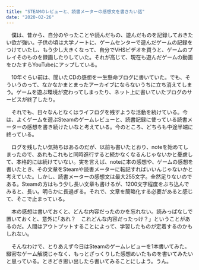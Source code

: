 ```yaml
---
title: "STEAMのレビューと、読書メーターの感想文を書きたい話"
date: "2020-02-26"
---
```


　僕は、昔から、自分のやったことや読んだもの、遊んだものを記録しておきたい欲が強い。子供の頃は大学ノートに、ゲームセンターで遊んだゲームの記録をつけていたし、もう少し大きくなって、自分でVHSビデオを買うと、ゲームのプレイそのものを録画したりしていた。それが高じて、現在も遊んだゲームの動画をひたすらYouTubeにアップしている。

　10年ぐらい前は、聞いたCDの感想を一生懸命ブログに書いていた。でも、そういうのって、なかなかまとまったアーカイブにならないうちに立ち消えてしまう。ゲームを遊ぶ環境が変わってしまったり、ネット上に書いていたブログのサービスが終了したり。

　それでも、日々なんとなくはライフログを残すような活動を続けている。今は、よくゲームを遊ぶSteamのゲームレビューと、読書記録に使っている読書メーターの感想を書き続けたいなと考えている。今のところ、どちらも中途半端に終っている。

　ログを残したい気持ちはあるのだが、以前も書いたとおり、noteを始めてしまったので、あれもこれもと同時進行すると続かなくなるんじゃないかと憂慮して、本格的には続けていない。実を言えば、noteに本の感想や、ゲームの感想を書いたとき、その文章をSteamや読書メーターに転記すればいいんじゃないかと考えていた。しかし、読書メーターの感想文は最大255文字。全然足りないのである。Steamの方はもう少し長い文章も書けるが、1200文字程度をぶち込んでみると、長い。明らかに長過ぎる。それで、文章を簡略化する必要があると感じて、そこで止まっている。

　本の感想は書いておくと、どんな内容だったのかを忘れない。読みっぱなしで置いておくと、意外に｢あれ？　これどんな内容だったっけ？」ということがあるのだ。人間はアウトプットすることによって、学習したものが定着するのかもしれない。

　そんなわけで、とりあえず今日はSteamのゲームレビューを1本書いてみた。緻密なゲーム解説じゃなく、もっとざっくりした感想めいたものを書いてみたいと思っている。ときどき思い出したら書いてみることにしよう。うん。
